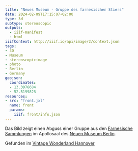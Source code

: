 ```yaml
---
title: "Neues Museum - Gruppe des farnesischen Stiers"
date: 2024-02-09T17:15:07+02:00
type: 3d
subtype: stereoscopic
outputs:
  - iiif-manifest
  - html
iiifContext: http://iiif.io/api/image/2/context.json
tags:
- 3D
- Museum
- stereoscopicimage
- photo
- Berlin
- Germany
geojson:
  coordinates:
  - 13.3976604
  - 52.5199828
resources:
- src: "front.jxl"
  name: front
  params:
    iiif: front/info.json
---
```


Das Bild zeigt einen Abguss einer Gruppe aus den [Farnesische Sammlungen](https://de.wikipedia.org/wiki/Farnesische_Sammlungen) im Apollosaal des [Neuen Museum Berlin](https://de.wikipedia.org/wiki/Neues_Museum_(Berlin)).


<!--more-->
<div class="source">Gefunden im <a href="https://www.facebook.com/vintagebythesea">Vintage Wonderland Hannover</a></div>
